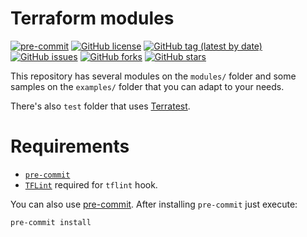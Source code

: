# Terraform modules

[![pre-commit](https://img.shields.io/badge/pre--commit-enabled-brightgreen?logo=pre-commit&logoColor=white)](https://github.com/pre-commit/pre-commit)
[![GitHub license](https://img.shields.io/github/license/bcochofel/terraform-modules.svg)](https://github.com/bcochofel/terraform-modules/blob/master/LICENSE)
[![GitHub tag (latest by date)](https://img.shields.io/github/v/tag/bcochofel/terraform-modules)](https://github.com/bcochofel/terraform-modules/tags)
[![GitHub issues](https://img.shields.io/github/issues/bcochofel/terraform-modules.svg)](https://github.com/bcochofel/terraform-modules/issues/)
[![GitHub forks](https://img.shields.io/github/forks/bcochofel/terraform-modules.svg?style=social&label=Fork&maxAge=2592000)](https://github.com/bcochofel/terraform-modules/network/)
[![GitHub stars](https://img.shields.io/github/stars/bcochofel/terraform-modules.svg?style=social&label=Star&maxAge=2592000)](https://github.com/bcochofel/terraform-modules/stargazers/)

This repository has several modules on the `modules/` folder and some samples on
the `examples/` folder that you can adapt to your needs.

There's also `test` folder that uses [Terratest](https://github.com/gruntwork-io/terratest).

# Requirements

* [`pre-commit`](https://pre-commit.com/#install)
* [`TFLint`](https://github.com/terraform-linters/tflint) required for `tflint` hook.

You can also use [pre-commit](https://pre-commit.com/#install). After installing
`pre-commit` just execute:

```ShellSession
pre-commit install
```
